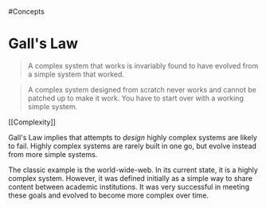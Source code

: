 #Concepts 
# Gall's Law


> A complex system that works is invariably found to have evolved from a simple system that worked.

> A complex system designed from scratch never works and cannot be patched up to make it work. You have to start over with a working simple system.

[[Complexity]]

Gall's Law implies that attempts to _design_ highly complex systems are likely to fail. Highly complex systems are rarely built in one go, but evolve instead from more simple systems.

The classic example is the world-wide-web. In its current state, it is a highly complex system. However, it was defined initially as a simple way to share content between academic institutions. It was very successful in meeting these goals and evolved to become more complex over time.
